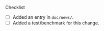 <!--
Thank you for pull request.
Below are a few things we ask you kindly to self-check. Remove checks that are not relevant and let us know if you need help with any of these.
-->
Checklist
* [ ] Added an entry in `doc/news/`. <!-- Copy the TEMPLATE.rst to mybranch.rst, fill in the relevant sections, delete the others. -->
* [ ] Added a test/benchmark for this change.

<!--
Please add any other relevant info below:
-->

